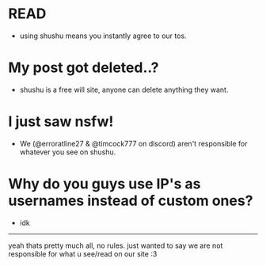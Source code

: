 # READ
- using shushu means you instantly agree to our tos.

# My post got deleted..?
- shushu is a free will site, anyone can delete anything they want.

# I just saw nsfw!
- We (@erroratline27 & @timcock777 on discord) aren't responsible for whatever you see on shushu.

# Why do you guys use IP's as usernames instead of custom ones?
- idk

 ----
 yeah thats pretty much all, no rules. just wanted to say we are not responsible for what u see/read on our site :3
